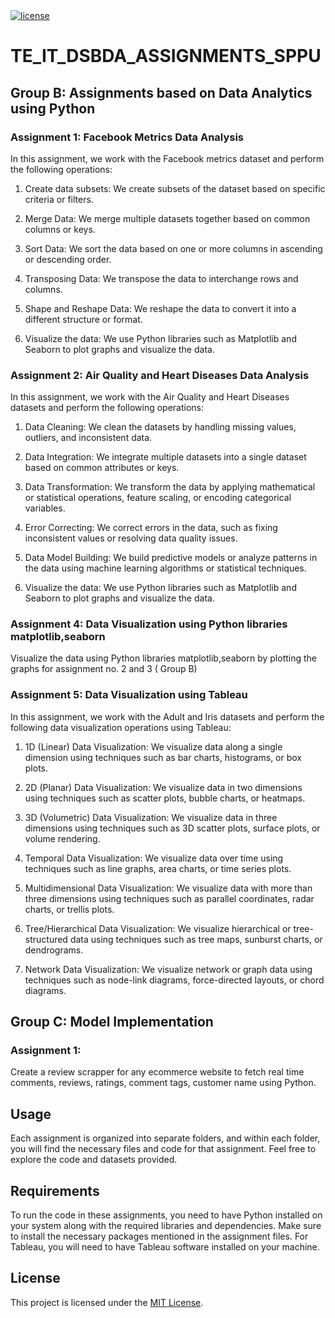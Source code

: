 <a href="https://github.com/wervlad/customer-churn-prediction/blob/main/LICENSE">
    <img alt="license" src="https://img.shields.io/github/license/wervlad/customer-churn-prediction.svg?color=blue">
</a>

# TE_IT_DSBDA_ASSIGNMENTS_SPPU

## Group B: Assignments based on Data Analytics using Python


### Assignment 1: Facebook Metrics Data Analysis

In this assignment, we work with the Facebook metrics dataset and perform the following operations:

1. Create data subsets: We create subsets of the dataset based on specific criteria or filters.

2. Merge Data: We merge multiple datasets together based on common columns or keys.

3. Sort Data: We sort the data based on one or more columns in ascending or descending order.

4. Transposing Data: We transpose the data to interchange rows and columns.

5. Shape and Reshape Data: We reshape the data to convert it into a different structure or format.

6. Visualize the data: We use Python libraries such as Matplotlib and Seaborn to plot graphs and visualize the data.

### Assignment 2: Air Quality and Heart Diseases Data Analysis

In this assignment, we work with the Air Quality and Heart Diseases datasets and perform the following operations:

1. Data Cleaning: We clean the datasets by handling missing values, outliers, and inconsistent data.

2. Data Integration: We integrate multiple datasets into a single dataset based on common attributes or keys.

3. Data Transformation: We transform the data by applying mathematical or statistical operations, feature scaling, or encoding categorical variables.

4. Error Correcting: We correct errors in the data, such as fixing inconsistent values or resolving data quality issues.

5. Data Model Building: We build predictive models or analyze patterns in the data using machine learning algorithms or statistical techniques.

6. Visualize the data: We use Python libraries such as Matplotlib and Seaborn to plot graphs and visualize the data.


### Assignment 4: Data Visualization using Python libraries matplotlib,seaborn

Visualize the data using Python libraries matplotlib,seaborn by plotting the graphs for assignment
no. 2 and 3 ( Group B)

### Assignment 5: Data Visualization using Tableau

In this assignment, we work with the Adult and Iris datasets and perform the following data visualization operations using Tableau:

1. 1D (Linear) Data Visualization: We visualize data along a single dimension using techniques such as bar charts, histograms, or box plots.

2. 2D (Planar) Data Visualization: We visualize data in two dimensions using techniques such as scatter plots, bubble charts, or heatmaps.

3. 3D (Volumetric) Data Visualization: We visualize data in three dimensions using techniques such as 3D scatter plots, surface plots, or volume rendering.

4. Temporal Data Visualization: We visualize data over time using techniques such as line graphs, area charts, or time series plots.

5. Multidimensional Data Visualization: We visualize data with more than three dimensions using techniques such as parallel coordinates, radar charts, or trellis plots.

6. Tree/Hierarchical Data Visualization: We visualize hierarchical or tree-structured data using techniques such as tree maps, sunburst charts, or dendrograms.

7. Network Data Visualization: We visualize network or graph data using techniques such as node-link diagrams, force-directed layouts, or chord diagrams.


## Group C: Model Implementation

### Assignment 1: 
Create a review scrapper for any ecommerce website to fetch real time comments, reviews, ratings, comment tags, customer name using Python.
## Usage

Each assignment is organized into separate folders, and within each folder, you will find the necessary files and code for that assignment. Feel free to explore the code and datasets provided.

## Requirements

To run the code in these assignments, you need to have Python installed on your system along with the required libraries and dependencies. Make sure to install the necessary packages mentioned in the assignment files. For Tableau, you will need to have Tableau software installed on your machine.

## License

This project is licensed under the [MIT License](LICENSE).

